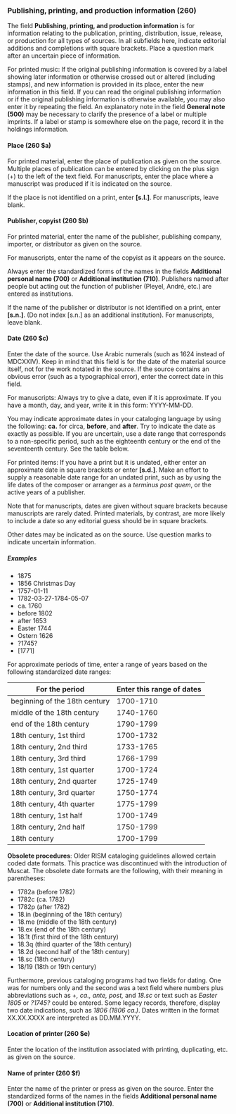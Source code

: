 ### Publishing, printing, and production information (260)

The field **Publishing, printing, and production information** is for information relating to the publication, printing, distribution, issue, release, or production for all
types of sources. In all subfields here, indicate editorial additions and completions with square brackets. Place a question mark
after an uncertain piece of information.

For printed music: If the original publishing information is covered by a label showing later information or otherwise crossed out or altered (including stamps), and
new information is provided in its place, enter the new information in this field. If you can read the original
publishing information or if the original publishing information is otherwise available, you may also enter it by
repeating the field. An explanatory note in the field **General note (500)** may be necessary to clarify the presence of a label or multiple imprints. If a label or stamp is somewhere else on the page, record it in the holdings information.

#### Place (260 $a)

For printed material, enter the place of publication as given on the source. Multiple places of publication can be
entered by clicking on the plus sign (+) to the left of the text field. For manuscripts, enter the place where a
manuscript was produced if it is indicated on the source.

If the place is not identified on a print, enter **[s.l.]**. For manuscripts, leave blank.

#### Publisher, copyist (260 $b)

For printed material, enter the name of the publisher, publishing company, importer, or distributor as given on the
source.

For manuscripts, enter the name of the copyist as it appears on the source.

Always enter the standardized forms of the names in the fields **Additional personal name (700)** or **Additional institution (710)**. Publishers named after people but acting out the function of publisher (Pleyel, André, etc.) are
entered as institutions.

If the name of the publisher or distributor is not identified on a print, enter **[s.n.]**. (Do not index [s.n.] as an
additional institution). For manuscripts, leave blank.

#### Date (260 $c)

Enter the date of the source. Use Arabic numerals (such as 1624 instead of MDCXXIV). Keep in mind that this field is for
the date of the material source itself, not for the work notated in the source. If the source contains an obvious
error (such as a typographical error), enter the correct date in this field.

For manuscripts: Always try to give a date, even if it is approximate. If you have a month, day, and year, write it in
this form: YYYY-MM-DD.

You may indicate approximate dates in your cataloging language by using the following: **ca.** for circa, **before**,
and **after**. Try to indicate the date as exactly as possible. If you are uncertain, use a date range that corresponds
to a non-specific period, such as the eighteenth century or the end of the seventeenth century. See the table below.

For printed items: If you have a print but it is undated, either enter an approximate date in square brackets or enter **[s.d.]**.
Make an effort to supply a reasonable date range for an undated print, such as by using the life dates of the
composer or arranger as a _terminus post quem_, or the active years of a publisher.

Note that for manuscripts, dates are given without square brackets because manuscripts are rarely dated. Printed materials, by contrast, are more likely to include a date so any editorial guess should be in square brackets.  

Other dates may be indicated as on the source. Use question marks to indicate uncertain information.



##### Examples  
 - 1875
 - 1856 Christmas Day  
 - 1757-01-11  
 - 1782-03-27-1784-05-07  
 - ca. 1760  
 - before 1802  
 - after 1653  
 - Easter 1744  
 - Ostern 1626  
 - ?1745?  
 - [1771]

For approximate periods of time, enter a range of years based on the following standardized date ranges:


| **For the period** | **Enter this range of dates** |
| --- | --- |
| beginning of the 18th century | 1700-1710 |
| middle of the 18th century | 1740-1760 |
| end of the 18th century | 1790-1799 |
| 18th century, 1st third | 1700-1732 |
| 18th century, 2nd third | 1733-1765 |
| 18th century, 3rd third | 1766-1799 |
| 18th century, 1st quarter | 1700-1724 |
| 18th century, 2nd quarter | 1725-1749 |
| 18th century, 3rd quarter | 1750-1774 |
| 18th century, 4th quarter | 1775-1799 |
| 18th century, 1st half | 1700-1749 |
| 18th century, 2nd half | 1750-1799 |
| 18th century | 1700-1799 |  

**Obsolete procedures**: Older RISM cataloging guidelines allowed certain coded date formats. This practice was discontinued with the introduction of Muscat. The obsolete date formats are the following, with their meaning in parentheses:  
- 1782a (before 1782)
- 1782c (ca. 1782)
- 1782p (after 1782)
- 18.in (beginning of the 18th century)
- 18.me (middle of the 18th century)
- 18.ex (end of the 18th century)
- 18.1t (first third of the 18th century)
- 18.3q (third quarter of the 18th century)
- 18.2d (second half of the 18th century)
- 18.sc (18th century)
- 18/19 (18th or 19th century)

Furthermore, previous cataloging programs had two fields for dating. One was for numbers only and the second was a text field where numbers plus abbreviations such as _+, ca., ante, post,_ and _18.sc_ or text such as _Easter 1805_ or _?1745?_ could be entered. Some legacy records, therefore, display two date indications, such as _1806 (1806 ca.)_. Dates written in the format XX.XX.XXXX are interpreted as DD.MM.YYYY.


#### Location of printer (260 $e)

Enter the location of the institution associated with printing, duplicating, etc. as given on the source.

#### Name of printer (260 $f)

Enter the name of the printer or press as given on the source. Enter the standardized forms of the names in the fields **Additional personal name (700)** or **Additional institution (710)**.
